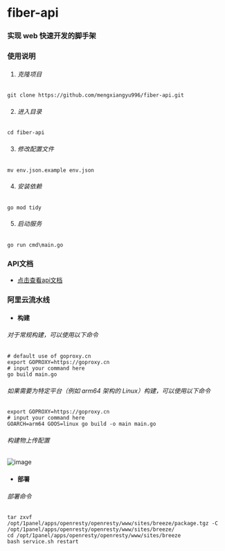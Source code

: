 # fiber-api

### 实现 web 快速开发的脚手架

### 使用说明
1. ###### 克隆项目
```
git clone https://github.com/mengxiangyu996/fiber-api.git
```
2. ###### 进入目录
```
cd fiber-api
```
3. ###### 修改配置文件
```
mv env.json.example env.json
```
4. ###### 安装依赖
```
go mod tidy
```
5. ###### 启动服务
```
go run cmd\main.go
```

### API文档
* [点击查看api文档](http://fiber-api.ddnsgeek.com/)

### 阿里云流水线
* #### 构建
###### 对于常规构建，可以使用以下命令
```
# default use of goproxy.cn
export GOPROXY=https://goproxy.cn
# input your command here
go build main.go
```
###### 如果需要为特定平台（例如 arm64 架构的 Linux）构建，可以使用以下命令
```
export GOPROXY=https://goproxy.cn
# input your command here
GOARCH=arm64 GOOS=linux go build -o main main.go
```
###### 构建物上传配置
![image](http://fiber-api.ddnsgeek.com/20240927103036.png)


* #### 部署
###### 部署命令
```
tar zxvf /opt/1panel/apps/openresty/openresty/www/sites/breeze/package.tgz -C /opt/1panel/apps/openresty/openresty/www/sites/breeze/
cd /opt/1panel/apps/openresty/openresty/www/sites/breeze
bash service.sh restart
```
